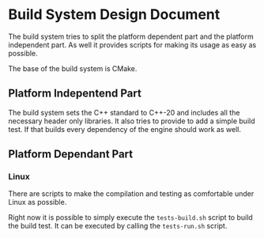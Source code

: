 # Build System Design Document

The build system tries to split the platform dependent part and the platform independent part. As well it provides scripts for making its usage as easy as possible.

The base of the build system is CMake.

## Platform Indepentend Part

The build system sets the C++ standard to C++-20 and includes all the necessary header only libraries. It also tries to provide to add a simple build test. If that builds every dependency of the engine should work as well.

## Platform Dependant Part

### Linux

There are scripts to make the compilation and testing as comfortable under Linux as possible.

Right now it is possible to simply execute the ```tests-build.sh``` script to build the build test. It can be executed by calling the ```tests-run.sh``` script.
